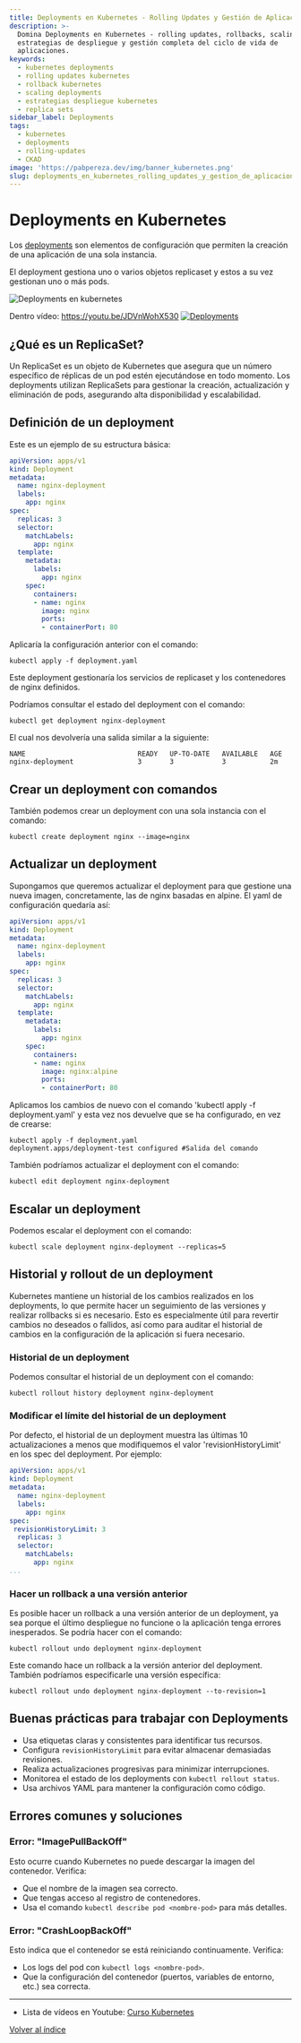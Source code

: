 ```yaml
---
title: Deployments en Kubernetes - Rolling Updates y Gestión de Aplicaciones
description: >-
  Domina Deployments en Kubernetes - rolling updates, rollbacks, scaling,
  estrategias de despliegue y gestión completa del ciclo de vida de
  aplicaciones.
keywords:
  - kubernetes deployments
  - rolling updates kubernetes
  - rollback kubernetes
  - scaling deployments
  - estrategias despliegue kubernetes
  - replica sets
sidebar_label: Deployments
tags:
  - kubernetes
  - deployments
  - rolling-updates
  - CKAD
image: 'https://pabpereza.dev/img/banner_kubernetes.png'
slug: deployments_en_kubernetes_rolling_updates_y_gestion_de_aplicaciones
---
```


# Deployments en Kubernetes

Los [deployments](https://kubernetes.io/docs/concepts/workloads/controllers/deployment/) son elementos de configuración que permiten la creación de una aplicación de una sola instancia.

El deployment gestiona uno o varios objetos replicaset y estos a su vez gestionan uno o más pods.

![Deployments en kubernetes](./diagramas/deployments.drawio.svg)


Dentro vídeo: https://youtu.be/JDVnWohX530
[![Deployments](https://img.youtube.com/vi/JDVnWohX530/maxresdefault.jpg)](https://youtu.be/JDVnWohX530)

## ¿Qué es un ReplicaSet?
Un ReplicaSet es un objeto de Kubernetes que asegura que un número específico de réplicas de un pod estén ejecutándose en todo momento. Los deployments utilizan ReplicaSets para gestionar la creación, actualización y eliminación de pods, asegurando alta disponibilidad y escalabilidad.

## Definición de un deployment
Este es un ejemplo de su estructura básica:
```yaml
apiVersion: apps/v1
kind: Deployment
metadata:
  name: nginx-deployment
  labels:
    app: nginx
spec:
  replicas: 3
  selector:
    matchLabels:
      app: nginx
  template:
    metadata:
      labels:
        app: nginx
    spec:
      containers:
      - name: nginx
        image: nginx
        ports:
        - containerPort: 80
```

Aplicaría la configuración anterior con el comando:
```shell
kubectl apply -f deployment.yaml
```

Este deployment gestionaría los servicios de replicaset y los contenedores 
de nginx definidos.

Podríamos consultar el estado del deployment con el comando:
```shell
kubectl get deployment nginx-deployment
```

El cual nos devolvería una salida similar a la siguiente:
```shell
NAME                            READY   UP-TO-DATE   AVAILABLE   AGE
nginx-deployment                3       3            3           2m
```

## Crear un deployment con comandos
También podemos crear un deployment con una sola instancia con el comando:
```shell
kubectl create deployment nginx --image=nginx
```


## Actualizar un deployment
Supongamos que queremos actualizar el deployment para que gestione una nueva imagen, concretamente, las de nginx basadas en alpine. El yaml de configuración quedaría así:
```yaml
apiVersion: apps/v1
kind: Deployment
metadata:
  name: nginx-deployment
  labels:
    app: nginx
spec:
  replicas: 3
  selector:
    matchLabels:
      app: nginx
  template:
    metadata:
      labels:
        app: nginx
    spec:
      containers:
      - name: nginx
        image: nginx:alpine
        ports:
        - containerPort: 80
```

Aplicamos los cambios de nuevo con el comando 'kubectl apply -f deployment.yaml' y esta vez nos devuelve que se ha configurado, en vez de crearse:
```shell
kubectl apply -f deployment.yaml
deployment.apps/deployment-test configured #Salida del comando
```

También podríamos actualizar el deployment con el comando:
```shell
kubectl edit deployment nginx-deployment
```

## Escalar un deployment
Podemos escalar el deployment con el comando:
```shell
kubectl scale deployment nginx-deployment --replicas=5
```

## Historial y rollout de un deployment
Kubernetes mantiene un historial de los cambios realizados en los deployments, lo que permite hacer un seguimiento de las versiones y realizar rollbacks si es necesario. Esto es especialmente útil para revertir cambios no deseados o fallidos, así como para auditar el historial de cambios en la configuración de la aplicación si fuera necesario.


### Historial de un deployment
Podemos consultar el historial de un deployment con el comando:
```shell
kubectl rollout history deployment nginx-deployment
```

### Modificar el límite del historial de un deployment
Por defecto, el historial de un deployment muestra las últimas 10 actualizaciones a menos que modifiquemos
el valor 'revisionHistoryLimit' en los spec del deployment. Por ejemplo:
```yaml
apiVersion: apps/v1
kind: Deployment
metadata:
  name: nginx-deployment
  labels:
    app: nginx
spec:
 revisionHistoryLimit: 3
  replicas: 3
  selector:
    matchLabels:
      app: nginx
...
```

### Hacer un rollback a una versión anterior
Es posible hacer un rollback a una versión anterior de un deployment, ya sea porque el último despliegue no funcione o la aplicación tenga errores inesperados.
Se podría hacer con el comando:
```shell
kubectl rollout undo deployment nginx-deployment
```

Este comando hace un rollback a la versión anterior del deployment. También podríamos especificarle
una versión específica:
```shell
kubectl rollout undo deployment nginx-deployment --to-revision=1
```


## Buenas prácticas para trabajar con Deployments
- Usa etiquetas claras y consistentes para identificar tus recursos.
- Configura `revisionHistoryLimit` para evitar almacenar demasiadas revisiones.
- Realiza actualizaciones progresivas para minimizar interrupciones.
- Monitorea el estado de los deployments con `kubectl rollout status`.
- Usa archivos YAML para mantener la configuración como código.

## Errores comunes y soluciones

### Error: "ImagePullBackOff"
Esto ocurre cuando Kubernetes no puede descargar la imagen del contenedor. Verifica:
- Que el nombre de la imagen sea correcto.
- Que tengas acceso al registro de contenedores.
- Usa el comando `kubectl describe pod <nombre-pod>` para más detalles.

### Error: "CrashLoopBackOff"
Esto indica que el contenedor se está reiniciando continuamente. Verifica:
- Los logs del pod con `kubectl logs <nombre-pod>`.
- Que la configuración del contenedor (puertos, variables de entorno, etc.) sea correcta.

---
* Lista de vídeos en Youtube: [Curso Kubernetes](https://www.youtube.com/playlist?list=PLQhxXeq1oc2k9MFcKxqXy5GV4yy7wqSma)

[Volver al índice](README.md#índice)
